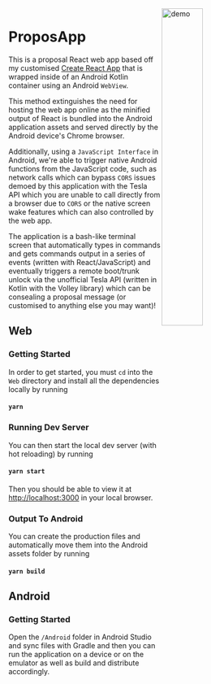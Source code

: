 <img src='./demo.gif' align='right' width='40%' alt='demo'>

# ProposApp

This is a proposal React web app based off my customised [Create React App](https://github.com/HazAnwar/React-Boilerplate) that is wrapped inside of an Android Kotlin container using an Android `WebView`. 

This method extinguishes the need for hosting the web app online as the minified output of React is bundled into the Android application assets and served directly by the Android device's Chrome browser.

Additionally, using a `JavaScript Interface` in Android, we're able to trigger native Android functions from the JavaScript code, such as network calls which can bypass `CORS` issues demoed by this application with the Tesla API which you are unable to call directly from a browser due to `CORS` or the native screen wake features which can also controlled by the web app.

The application is a bash-like terminal screen that automatically types in commands and gets commands output in a series of events (written with React/JavaScript) and eventually triggers a remote boot/trunk unlock via the unofficial Tesla API (written in Kotlin with the Volley library) which can be consealing a proposal message (or customised to anything else you may want)!

## Web

### Getting Started

In order to get started, you must `cd` into the `Web` directory and install all the dependencies locally by running

#### `yarn`

### Running Dev Server

You can then start the local dev server (with hot reloading) by running

#### `yarn start`

Then you should be able to view it at [http://localhost:3000](http://localhost:3000) in your local browser.

### Output To Android

You can create the production files and automatically move them into the Android assets folder by running

#### `yarn build`

## Android

### Getting Started

Open the `/Android` folder in Android Studio and sync files with Gradle and then you can run the application on a device or on the emulator as well as build and distribute accordingly.
